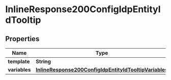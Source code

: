 
# InlineResponse200ConfigIdpEntityIdTooltip

## Properties
Name | Type | Description | Notes
------------ | ------------- | ------------- | -------------
**template** | **String** |  |  [optional]
**variables** | [**InlineResponse200ConfigIdpEntityIdTooltipVariables**](InlineResponse200ConfigIdpEntityIdTooltipVariables.md) |  |  [optional]



